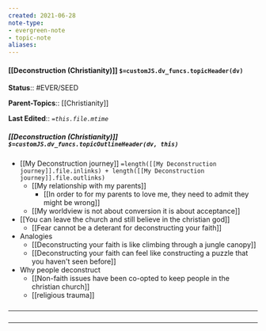 ```yaml
---
created: 2021-06-28
note-type: 
- evergreen-note
- topic-note
aliases:
---
```

 
#### [[Deconstruction (Christianity)]] `$=customJS.dv_funcs.topicHeader(dv)`

**Status**:: #EVER/SEED

**Parent-Topics**:: [[Christianity]]

**Last Edited**:: *`=this.file.mtime`*

##### [[Deconstruction (Christianity)]] `$=customJS.dv_funcs.topicOutlineHeader(dv, this)`
- [[My Deconstruction journey]] `=length([[My Deconstruction journey]].file.inlinks) + length([[My Deconstruction journey]].file.outlinks)`
	- [[My relationship with my parents]]
		- [[In order to for my parents to love me, they need to admit they might be wrong]]
	- [[My worldview is not about conversion it is about acceptance]]
- [[You can leave the church and still believe in the christian god]]
	- [[Fear cannot be a deterant for deconstructing your faith]]
- Analogies
	- [[Deconstructing your faith is like climbing through a jungle canopy]]
	- [[Deconstructing your faith can feel like constructing a puzzle that you haven't seen before]]
- Why people deconstruct
	- [[Non-faith issues have been co-opted to keep people in the christian church]]
	- [[religious trauma]]

### <hr class="dataviews"/>



### <hr class="references"/>
